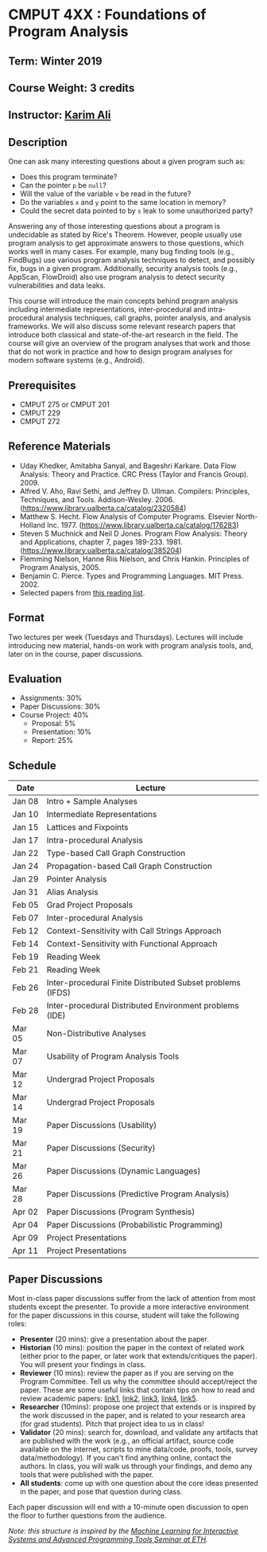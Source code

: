 # CMPUT 4XX : Foundations of Program Analysis

## Term: Winter 2019
## Course Weight: 3 credits
## Instructor: [Karim Ali](http://karimali.ca)

## Description
One can ask many interesting questions about a given program such as:
- Does this program terminate?
- Can the pointer `p` be `null`?
- Will the value of the variable `v` be read in the future?
- Do the variables `x` and `y` point to the same location in memory?
- Could the secret data pointed to by `s` leak to some unauthorized party?

Answering any of those interesting questions about a program is undecidable as stated by Rice's Theorem. However, people usually use program analysis to get approximate answers to those questions, which works well in many cases. For example, many bug finding tools (e.g., FindBugs) use various program analysis techniques to detect, and possibly fix, bugs in a given program. Additionally, security analysis tools (e.g., AppScan, FlowDroid) also use program analysis to detect security vulnerabilities and data leaks.

This course will introduce the main concepts behind program analysis including intermediate representations, inter-procedural and intra-procedural analysis techniques, call graphs, pointer analysis, and analysis frameworks. We will also discuss some relevant research papers that introduce both classical and state-of-the-art research in the field. The course will give an overview of the program analyses that work and those that do not work in practice and how to design program analyses for modern software systems (e.g., Android).

## Prerequisites
- CMPUT 275 or CMPUT 201
- CMPUT 229
- CMPUT 272

## Reference Materials
- Uday Khedker, Amitabha Sanyal, and Bageshri Karkare. Data Flow Analysis: Theory and Practice. CRC Press (Taylor and Francis Group). 2009.
- Alfred V. Aho, Ravi Sethi, and Jeffrey D. Ullman. Compilers: Principles, Techniques, and Tools. Addison-Wesley. 2006. (https://www.library.ualberta.ca/catalog/2320584)
- Matthew S. Hecht. Flow Analysis of Computer Programs. Elsevier North-Holland Inc. 1977. (https://www.library.ualberta.ca/catalog/176283)
- Steven S Muchnick and Neil D Jones. Program Flow Analysis: Theory and Applications, chapter 7, pages 189-233. 1981. (https://www.library.ualberta.ca/catalog/385204)
- Flemming Nielson, Hanne Riis Nielson, and Chris Hankin. Principles of Program Analysis, 2005.
- Benjamin C. Pierce. Types and Programming Languages. MIT Press. 2002.
- Selected papers from [this reading list](https://github.com/staticanalysisseminar/resources/blob/master/papers.md).

## Format
Two lectures per week (Tuesdays and Thursdays). Lectures will include introducing new material, hands-on work with program analysis tools, and, later on in the course, paper discussions.

## Evaluation
* Assignments: 30%
* Paper Discussions: 30%
* Course Project: 40%
  * Proposal: 5%
  * Presentation: 10%
  * Report: 25%

## Schedule
| Date | Lecture |
| ---- | ------- |
| Jan 08 | Intro + Sample Analyses |
| Jan 10 | Intermediate Representations |
| Jan 15 | Lattices and Fixpoints |
| Jan 17 | Intra-procedural Analysis |
| Jan 22 | Type-based Call Graph Construction |
| Jan 24 | Propagation-based Call Graph Construction |
| Jan 29 | Pointer Analysis |
| Jan 31 | Alias Analysis |
| Feb 05 | Grad Project Proposals |
| Feb 07 | Inter-procedural Analysis |
| Feb 12 | Context-Sensitivity with Call Strings Approach |
| Feb 14 | Context-Sensitivity with Functional Approach |
| Feb 19 | Reading Week |
| Feb 21 | Reading Week |
| Feb 26 | Inter-procedural Finite Distributed Subset problems (IFDS) |
| Feb 28 | Inter-procedural Distributed Environment problems (IDE) |
| Mar 05 | Non-Distributive Analyses |
| Mar 07 | Usability of Program Analysis Tools |
| Mar 12 | Undergrad Project Proposals |
| Mar 14 | Undergrad Project Proposals |
| Mar 19 | Paper Discussions (Usability) |
| Mar 21 | Paper Discussions (Security) |
| Mar 26 | Paper Discussions (Dynamic Languages) |
| Mar 28 | Paper Discussions (Predictive Program Analysis) |
| Apr 02 | Paper Discussions (Program Synthesis) |
| Apr 04 | Paper Discussions (Probabilistic Programming) |
| Apr 09 | Project Presentations |
| Apr 11 | Project Presentations |

## Paper Discussions
Most in-class paper discussions suffer from the lack of attention from most students except the presenter. To provide a more interactive environment for the paper discussions in this course, student will take the following roles:

*   **Presenter** (20 mins): give a presentation about the paper.
*   **Historian** (10 mins): position the paper in the context of related work (either prior to the paper, or later work that extends/critiques the paper). You will present your findings in class.
*   **Reviewer** (10 mins): review the paper as if you are serving on the Program Committee. Tell us why the committee should accept/reject the paper. These are some useful links that contain tips on how to read and review academic papers: [link1](http://www.cgl.uwaterloo.ca/smann/Research/review-conference.txt), [link2](http://homes.cs.washington.edu/~mernst/advice/meier-paper.review.html), [link3](http://www.cl.cam.ac.uk/~ey204/teaching/ACS/R212_2015_2016/aid/stevens.pdf), [link4](http://library.queensu.ca/inforef/criticalreview.htm), [link5](http://cseweb.ucsd.edu/~wgg/CSE210/howtoread.html).
*   **Researcher** (10mins): propose one project that extends or is inspired by the work discussed in the paper, and is related to your research area (for grad students). Pitch that project idea to us in class!
*   **Validator** (20 mins): search for, download, and validate any artifacts that are published with the work (e.g., an official artifact, source code available on the internet, scripts to mine data/code, proofs, tools, survey data/methodology). If you can't find anything online, contact the authors. In class, you will walk us through your findings, and demo any tools that were published with the paper.
*   **All students**: come up with one question about the core ideas presented in the paper, and pose that question during class.

Each paper discussion will end with a 10-minute open discussion to open the floor to further questions from the audience.

*Note: this structure is inspired by the [Machine Learning for Interactive Systems and Advanced Programming Tools Seminar at ETH](https://ait.ethz.ch/teaching/courses/2016-FS-ML-IS-PL/).*
